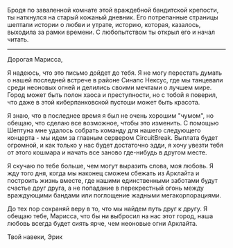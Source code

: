 Бродя по заваленной комнате этой враждебной бандитской крепости, ты наткнулся на старый кожаный дневник. Его потрепанные страницы шептали истории о любви и утрате, историю, которая, казалось, выходила за рамки времени. С любопытством ты открыл его и начал читать.

---

Дорогая Марисса,

Я надеюсь, что это письмо дойдет до тебя. Я не могу перестать думать о нашей последней встрече в районе Синапс Нексус, где мы танцевали среди неоновых огней и делились своими мечтами о лучшем мире. Город может быть полон хаоса и преступности, но с тобой я поверил, что даже в этой киберпанковской пустоши может быть красота.

Я знаю, что в последнее время я был не очень хорошим "чумом", но обещаю, что сделаю все возможное, чтобы это изменить. С помощью Шептуна мне удалось собрать команду для нашего следующего концерта - мы идем за главным сервером CircuitBreak. Выплата будет огромной, и как только у нас будет достаточно эдди, я хочу увезти тебя от этого кошмара и начать все заново где-нибудь в другом месте.

Я скучаю по тебе больше, чем могут выразить слова, моя любовь. Я жду того дня, когда мы наконец сможем сбежать из Арклайта и построить жизнь вместе, где нашими единственными заботами будут счастье друг друга, а не попадание в перекрестный огонь между враждующими бандами или поглощение жадными мегакорпорациями.

До тех пор сохраняй веру в то, что мы найдем путь друг к другу. Я обещаю тебе, Марисса, что бы ни выбросил на нас этот город, наша любовь всегда будет сиять ярче, чем неоновые огни Арклайта.

Твой навеки,
Эрик
